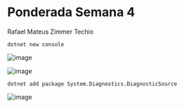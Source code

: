 # Ponderada Semana 4

Rafael Mateus Zimmer Techio


```
dotnet new console
```
![image](https://github.com/user-attachments/assets/211ebc40-1861-48d9-8f31-2aacd29295b1)

![image](https://github.com/user-attachments/assets/cd504e29-80a4-4879-92c5-881bb1c24312)

```
dotnet add package System.Diagnostics.DiagnosticSource
```
![image](https://github.com/user-attachments/assets/63692122-28d0-4241-9b60-c5323edde1bf)
